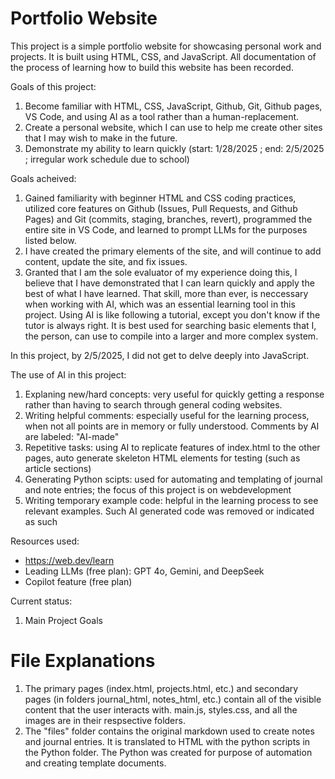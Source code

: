# Portfolio Website

This project is a simple portfolio website for showcasing personal work and projects. It is built using HTML, CSS, and JavaScript. All documentation of the process of learning how to build this website has been recorded.

Goals of this project:
1. Become familiar with HTML, CSS, JavaScript, Github, Git, Github pages, VS Code, and using AI as a tool rather than a human-replacement.
2. Create a personal website, which I can use to help me create other sites that I may wish to make in the future.
3. Demonstrate my ability to learn quickly (start: 1/28/2025 ; end: 2/5/2025 ; irregular work schedule due to school)

Goals acheived:
1. Gained familiarity with beginner HTML and CSS coding practices, utilized core features on Github (Issues, Pull Requests, and Github Pages) and Git (commits, staging, branches, revert), programmed the entire site in VS Code, and learned to prompt LLMs for the purposes listed below.
2. I have created the primary elements of the site, and will continue to add content, update the site, and fix issues.
3. Granted that I am the sole evaluator of my experience doing this, I believe that I have demonstrated that I can learn quickly and apply the best of what I have learned. That skill, more than ever, is neccessary when working with AI, which was an essential learning tool in this project. Using AI is like following a tutorial, except you don't know if the tutor is always right. It is best used for searching basic elements that I, the person, can use to compile into a larger and more complex system.

In this project, by 2/5/2025, I did not get to delve deeply into JavaScript.

The use of AI in this project:
1. Explaning new/hard concepts: very useful for quickly getting a response rather than having to search through general coding websites.
2. Writing helpful comments: especially useful for the learning process, when not all points are in memory or fully understood. Comments by AI are labeled: "AI-made"
2. Repetitive tasks: using AI to replicate features of index.html to the other pages, auto generate skeleton HTML elements for testing (such as article sections)
3. Generating Python scipts: used for automating and templating of journal and note entries; the focus of this project is on webdevelopment
4. Writing temporary example code: helpful in the learning process to see relevant examples. Such AI generated code was removed or indicated as such

Resources used:
- https://web.dev/learn
- Leading LLMs (free plan): GPT 4o, Gemini, and DeepSeek
- Copilot feature (free plan)

Current status:
1. Main Project Goals

# File Explanations
1. The primary pages (index.html, projects.html, etc.) and secondary pages (in folders journal_html, notes_html, etc.) contain all of the visible content that the user interacts with. main.js, styles.css, and all the images are in their respsective folders.
2. The "files" folder contains the original markdown used to create notes and journal entries. It is translated to HTML with the python scripts in the Python folder. The Python was created for purpose of automation and creating template documents.